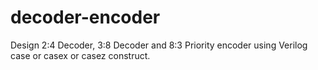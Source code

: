 # decoder-encoder
Design 2:4 Decoder, 3:8 Decoder and 8:3 Priority encoder using  Verilog case or casex or casez construct.
